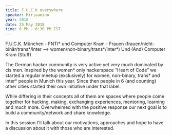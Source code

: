 ```yaml
---
title: F.U.C.K everywhere
speaker: Miriaamino
year: 2018
date: 25 May 2018
time: 6 PM - 6:30 PM IST
---
```

F.U.C.K. München - FNTI* und Computer Kram - Frauen (frauen/nicht-binär/trans*/inter —> women/non-binary/trans*/inter*) Und (And) Computer Kram (Stuff)

The German hacker community is very active yet very much dominated by cis men. Inspired by the women* only hackerspace “Heart of Code” we started a regular meetup (exclusively) for women, non-binary, trans* and inter* people in Munich this year. Since then people in 6 (and counting) other cities started their own initiative under that label.

While differing in their concepts all of them are spaces where people come together for hacking, making, exchanging experiences, mentoring, learning and much more. Overwhelmed with the positive response our next goal is to build a community/network and share knowledge.

In this session I'll talk about our motivations, approaches and hope to have a discussion about it with those who are interested.